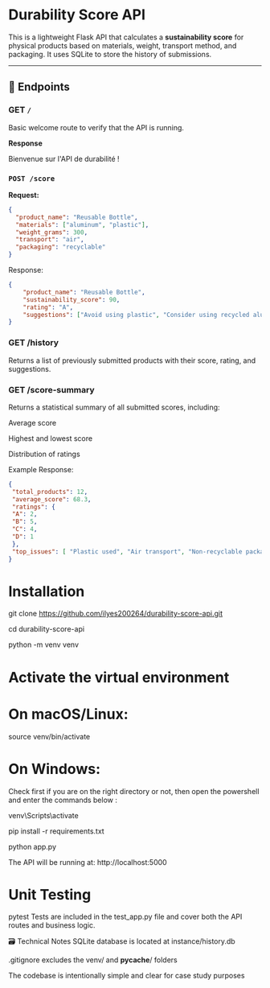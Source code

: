 # Durability Score API

This is a lightweight Flask API that calculates a **sustainability score** for physical products based on materials, weight, transport method, and packaging. It uses SQLite to store the history of submissions.

---

## 🔧 Endpoints

### GET `/`
Basic welcome route to verify that the API is running.

**Response**

Bienvenue sur l'API de durabilité !

### `POST /score`

**Request:**
```json
{
  "product_name": "Reusable Bottle", 
  "materials": ["aluminum", "plastic"],
  "weight_grams": 300,
  "transport": "air",
  "packaging": "recyclable"
}
```
Response:
```json
{
    "product_name": "Reusable Bottle",
    "sustainability_score": 90,
    "rating": "A",
    "suggestions": ["Avoid using plastic", "Consider using recycled aluminum", "Avoid air transport"]
}
```
### GET /history
Returns a list of previously submitted products with their score, rating, and suggestions.

### GET /score-summary
Returns a statistical summary of all submitted scores, including:

Average score

Highest and lowest score

Distribution of ratings

Example Response:
```json
{
 "total_products": 12,
 "average_score": 68.3,
 "ratings": {
 "A": 2,
 "B": 5,
 "C": 4,
 "D": 1
 },
 "top_issues": [ "Plastic used", "Air transport", "Non-recyclable packaging"]
}

```
# Installation

git clone https://github.com/ilyes200264/durability-score-api.git

cd durability-score-api

python -m venv venv

# Activate the virtual environment

# On macOS/Linux:

source venv/bin/activate

# On Windows:
Check first if you are on the right directory or not, then open the powershell and enter the commands below :

venv\Scripts\activate

pip install -r requirements.txt

python app.py

The API will be running at: http://localhost:5000

# Unit Testing

pytest
Tests are included in the test_app.py file and cover both the API routes and business logic.

🗃️ Technical Notes
SQLite database is located at instance/history.db

.gitignore excludes the venv/ and __pycache__/ folders

The codebase is intentionally simple and clear for case study purposes
